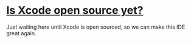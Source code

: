 # [Is Xcode open source yet?](http://isxcodeopensourceyet.github.io)

Just waiting here until Xcode is open sourced, so we can make this IDE great again.

